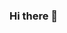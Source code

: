 ### Hi there 👋

<!--
**nusc2016/nusc2016** is a ✨ _special_ ✨ repository because its `README.md` (this file) appears on your GitHub profile.

### Hi there and thank you for stopping by my GitHub. I'm Aaron, and learning Data Science has been an extremely
### fun adventure. From collecting, wrangling, cleaning and visualizing the data, there are no aspects of Data Science
### That I haven't come to love and enjoy!

### Here are a few fun things about me, that you may not already know:

### - 🔭 I’m currently working on ... Bridges to Prosperity 
### - 🌱 I’m currently learning ... Data Science
### - 👯 I’m looking to collaborate on ... Data Science 
### - 🤔 I’m looking for help with ... Life
### - 💬 Ask me about ... Anything - You have a question? I have Google!
### - 📫 How to reach me: ... LinkedIn
### - ⚡ Fun fact: ... My Dog's name is Lucy and I have 2 cats Axle and Ash
### - :computer: Skills: Python | Pandas | Numpy | SQL | Scikit-Learn | Tensorflow | Predictive Modeling
###    Data Visualization | Matplotlib | Plotly | Statistical Analysis | Keras | MongoDB | Data Analysis
--> 
